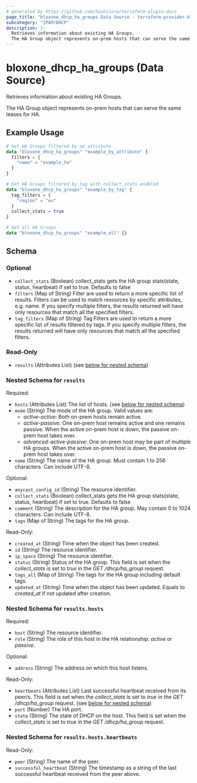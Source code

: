 ```yaml
---
# generated by https://github.com/hashicorp/terraform-plugin-docs
page_title: "bloxone_dhcp_ha_groups Data Source - terraform-provider-bloxone"
subcategory: "IPAM/DHCP"
description: |-
  Retrieves information about existing HA Groups.
  The HA Group object represents on-prem hosts that can serve the same leases for HA.
---
```


# bloxone_dhcp_ha_groups (Data Source)

Retrieves information about existing HA Groups.

The HA Group object represents on-prem hosts that can serve the same leases for HA.

## Example Usage

```terraform
# Get HA Groups filtered by an attribute
data "bloxone_dhcp_ha_groups" "example_by_attribute" {
  filters = {
    "name" = "example_ha"
  }
}

# Get HA Groups filtered by tag with collect_stats enabled
data "bloxone_dhcp_ha_groups" "example_by_tag" {
  tag_filters = {
    "region" = "eu"
  }
  collect_stats = true
}

# Get all HA Groups
data "bloxone_dhcp_ha_groups" "example_all" {}
```

<!-- schema generated by tfplugindocs -->
## Schema

### Optional

- `collect_stats` (Boolean) collect_stats gets the HA group stats(state, status, heartbeat) if set to true. Defaults to false
- `filters` (Map of String) Filter are used to return a more specific list of results. Filters can be used to match resources by specific attributes, e.g. name. If you specify multiple filters, the results returned will have only resources that match all the specified filters.
- `tag_filters` (Map of String) Tag Filters are used to return a more specific list of results filtered by tags. If you specify multiple filters, the results returned will have only resources that match all the specified filters.

### Read-Only

- `results` (Attributes List) (see [below for nested schema](#nestedatt--results))

<a id="nestedatt--results"></a>
### Nested Schema for `results`

Required:

- `hosts` (Attributes List) The list of hosts. (see [below for nested schema](#nestedatt--results--hosts))
- `mode` (String) The mode of the HA group. Valid values are:
  * _active-active_: Both on-prem hosts remain active.
  * _active-passive_: One on-prem host remains active and one remains passive. When the active on-prem host is down, the passive on-prem host takes over.
  * _advanced-active-passive_: One on-prem host may be part of multiple HA groups. When the active on-prem host is down, the passive on-prem host takes over.
- `name` (String) The name of the HA group. Must contain 1 to 256 characters. Can include UTF-8.

Optional:

- `anycast_config_id` (String) The resource identifier.
- `collect_stats` (Boolean) collect_stats gets the HA group stats(state, status, heartbeat) if set to true. Defaults to false
- `comment` (String) The description for the HA group. May contain 0 to 1024 characters. Can include UTF-8.
- `tags` (Map of String) The tags for the HA group.

Read-Only:

- `created_at` (String) Time when the object has been created.
- `id` (String) The resource identifier.
- `ip_space` (String) The resource identifier.
- `status` (String) Status of the HA group. This field is set when the _collect_stats_ is set to _true_ in the _GET_ _/dhcp/ha_group_ request.
- `tags_all` (Map of String) The tags for the HA group including default tags.
- `updated_at` (String) Time when the object has been updated. Equals to _created_at_ if not updated after creation.

<a id="nestedatt--results--hosts"></a>
### Nested Schema for `results.hosts`

Required:

- `host` (String) The resource identifier.
- `role` (String) The role of this host in the HA relationship: _active_ or _passive_.

Optional:

- `address` (String) The address on which this host listens.

Read-Only:

- `heartbeats` (Attributes List) Last successful heartbeat received from its peer/s. This field is set when the _collect_stats_ is set to _true_ in the _GET_ _/dhcp/ha_group_ request. (see [below for nested schema](#nestedatt--results--hosts--heartbeats))
- `port` (Number) The HA port.
- `state` (String) The state of DHCP on the host. This field is set when the _collect_stats_ is set to _true_ in the _GET_ _/dhcp/ha_group_ request.

<a id="nestedatt--results--hosts--heartbeats"></a>
### Nested Schema for `results.hosts.heartbeats`

Read-Only:

- `peer` (String) The name of the peer.
- `successful_heartbeat` (String) The timestamp as a string of the last successful heartbeat received from the peer above.
